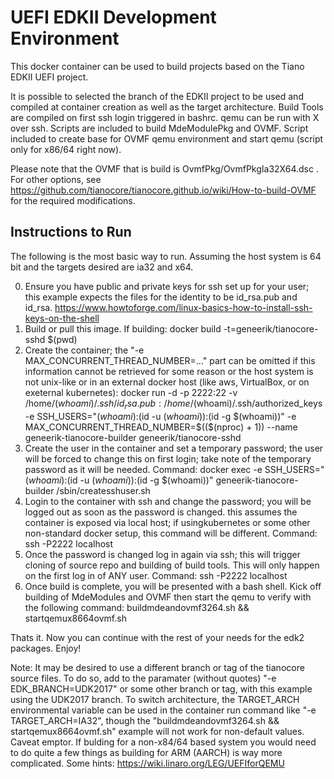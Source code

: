# UEFI EDKII Development Environment

This docker container can be used to build projects based on the Tiano EDKII UEFI project.

It is possible to selected the branch of the EDKII project to be used and compiled at container creation as well as the target architecture.  Build Tools are compiled on first ssh login triggered in bashrc.  qemu can be run with X over ssh.  Scripts are included to build MdeModulePkg and OVMF.  Script included to create base for OVMF qemu environment and start qemu (script only for x86/64 right now).

Please note that the OVMF that is build is OvmfPkg/OvmfPkgIa32X64.dsc .  For other options, see https://github.com/tianocore/tianocore.github.io/wiki/How-to-build-OVMF for the required modifications.

## Instructions to Run

The following is the most basic way to run.  Assuming the host system is 64 bit and the targets desired are ia32 and x64.

0) Ensure you have public and private keys for ssh set up for your user; this example expects the files for the identity to be id_rsa.pub and id_rsa. https://www.howtoforge.com/linux-basics-how-to-install-ssh-keys-on-the-shell
1) Build or pull this image.  If building: docker build -t=geneerik/tianocore-sshd $(pwd)
2) Create the container; the "-e MAX_CONCURRENT_THREAD_NUMBER=..." part can be omitted if this information cannot be retrieved for some reason or the host system is not unix-like or in an external docker host (like aws, VirtualBox, or on exeternal kubernetes): docker run -d -p 2222:22 -v /home/$(whoami)/.ssh/id_rsa.pub:/home/$(whoami)/.ssh/authorized_keys -e SSH_USERS="$(whoami):$(id -u $(whoami)):$(id -g $(whoami))" -e MAX_CONCURRENT_THREAD_NUMBER=$(($(nproc) + 1)) --name geneerik-tianocore-builder geneerik/tianocore-sshd
3) Create the user in the container and set a temporary password; the user will be forced to change this on first login; take note of the temporary password as it will be needed. Command: docker exec -e SSH_USERS="$(whoami):$(id -u $(whoami)):$(id -g $(whoami))" geneerik-tianocore-builder /sbin/createsshuser.sh
4) Login to the container with ssh and change the password; you will be logged out as soon as the password is changed.  this assumes the container is exposed via local host; if usingkubernetes or some other non-standard docker setup, this command will be different.  Command: ssh -P2222 localhost
5) Once the password is changed log in again via ssh; this will trigger cloning of source repo and building of build tools.  This will only happen on the first log in of ANY user.  Command: ssh -P2222 localhost
6) Once build is complete, you will be presented with a bash shell.  Kick off building of MdeModules and OVMF then start the qemu to verify with the following command: buildmdeandovmf3264.sh && startqemux8664ovmf.sh

Thats it.  Now you can continue with the rest of your needs for the edk2 packages.  Enjoy!

Note: It may be desired to use a different branch or tag of the tianocore source files.  To do so, add to the paramater (without quotes) "-e EDK_BRANCH=UDK2017" or some other branch or tag, with this example using the UDK2017 branch.  To switch architecture, the TARGET_ARCH environmental variable can be used in the container run command like "-e TARGET_ARCH=IA32", though the "buildmdeandovmf3264.sh && startqemux8664ovmf.sh" example will not work for non-default values.  Caveat emptor.  If bulding for a non-x84/64 based system you would need to do quite a few things as building for ARM (AARCH) is way more complicated.  Some hints: https://wiki.linaro.org/LEG/UEFIforQEMU
